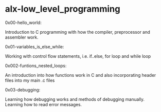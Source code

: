 # alx-low_level_programming

0x00-hello_world:

Introduction to C programming with how the compiler, preprocessor and assembler work.


0x01-variables_is_else_while:

Working with control flow statements, i.e. if..else, for loop and while loop

0x002-funtions_nested_loops:

An introduction into how functions work in C and also incorporating header files into my main .c files

0x03-debugging:
 
Learning how debugging works and methods of debugging manually. Learning how to read error messages.


